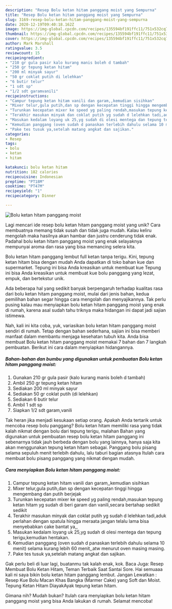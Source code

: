```yaml
---
description: "Resep Bolu ketan hitam panggang moist yang Sempurna"
title: "Resep Bolu ketan hitam panggang moist yang Sempurna"
slug: 3169-resep-bolu-ketan-hitam-panggang-moist-yang-sempurna
date: 2020-12-19T09:40:18.162Z
image: https://img-global.cpcdn.com/recipes/135594bf191ffc11/751x532cq70/bolu-ketan-hitam-panggang-moist-foto-resep-utama.jpg
thumbnail: https://img-global.cpcdn.com/recipes/135594bf191ffc11/751x532cq70/bolu-ketan-hitam-panggang-moist-foto-resep-utama.jpg
cover: https://img-global.cpcdn.com/recipes/135594bf191ffc11/751x532cq70/bolu-ketan-hitam-panggang-moist-foto-resep-utama.jpg
author: Mark Marshall
ratingvalue: 3.5
reviewcount: 15
recipeingredient:
- "210 gr gula pasir kalo kurang manis boleh d tambah"
- "250 gr tepung ketan hitam"
- "200 ml minyak sayur"
- "50 gr coklat putih di lelehkan"
- "6 butir telur"
- "1 sdt sp"
- "1/2 sdt garamvanili"
recipeinstructions:
- "Campur tepung ketan hitam vanili dan garam,,kemudian sisihkan"
- "Mixer telur,gula putih,dan sp dengan kecepatan tinggi hingga mengembang dan putih berjejak"
- "Turunkan kecepatan mixer ke speed yg paling rendah,masukan tepung ketan hitam yg sudah di beri garam dan vanili,secara bertahap sedikit sedikit"
- "Terakhir masukan minyak dan coklat putih yg sudah d lelehkan tadi,aduk perlahan dengan spatula hingga meraata jangan telalu lama bisa menyebabkan cake bantat ya,,"
- "Masukan kedalam loyang uk 25,yg sudah di olesi mentega dan tepung terigu,kemudian hentakan."
- "Kemudian panggang (oven sudah d panaskan terlebih dahulu selama 10 menit) selama kurang lebih 60 menit,,atw menurut oven masing masing."
- "Pake tes tusuk ya,setelah matang angkat dan sajikan."
categories:
- Resep
tags:
- bolu
- ketan
- hitam

katakunci: bolu ketan hitam 
nutrition: 182 calories
recipecuisine: Indonesian
preptime: "PT18M"
cooktime: "PT47M"
recipeyield: "1"
recipecategory: Dinner

---
```



![Bolu ketan hitam panggang moist](https://img-global.cpcdn.com/recipes/135594bf191ffc11/751x532cq70/bolu-ketan-hitam-panggang-moist-foto-resep-utama.jpg)

Lagi mencari ide resep bolu ketan hitam panggang moist yang unik? Cara membuatnya memang tidak susah dan tidak juga mudah. Kalau keliru mengolah maka hasilnya akan hambar dan justru cenderung tidak enak. Padahal bolu ketan hitam panggang moist yang enak selayaknya mempunyai aroma dan rasa yang bisa memancing selera kita.

Bolu ketan hitam panggang lembut full ketan tanpa terigu. Kini, tepung ketan hitam bisa dengan mudah Anda dapatkan di toko bahan kue dan supermarket. Tepung ini bisa Anda kreasikan untuk membuat kue Tepung ini bisa Anda kreasikan untuk membuat kue bolu panggang yang lezat, empuk, dan bertekstur unik.

Ada beberapa hal yang sedikit banyak berpengaruh terhadap kualitas rasa dari bolu ketan hitam panggang moist, mulai dari jenis bahan, kedua pemilihan bahan segar hingga cara mengolah dan menyajikannya. Tak perlu pusing kalau mau menyiapkan bolu ketan hitam panggang moist yang enak di rumah, karena asal sudah tahu triknya maka hidangan ini dapat jadi sajian istimewa.


Nah, kali ini kita coba, yuk, variasikan bolu ketan hitam panggang moist sendiri di rumah. Tetap dengan bahan sederhana, sajian ini bisa memberi manfaat dalam membantu menjaga kesehatan tubuh kita. Anda bisa membuat Bolu ketan hitam panggang moist memakai 7 bahan dan 7 langkah pembuatan. Berikut ini cara dalam menyiapkan hidangannya.

<!--inarticleads1-->

##### Bahan-bahan dan bumbu yang digunakan untuk pembuatan Bolu ketan hitam panggang moist:

1. Gunakan 210 gr gula pasir (kalo kurang manis boleh d tambah)
1. Ambil 250 gr tepung ketan hitam
1. Sediakan 200 ml minyak sayur
1. Sediakan 50 gr coklat putih (di lelehkan)
1. Sediakan 6 butir telur
1. Ambil 1 sdt sp
1. Siapkan 1/2 sdt garam,vanili


Tak heran jika menjadi kesukaan setiap orang. Apakah Anda tertarik untuk mencoba resep bolu panggang? Bolu ketan hitam memiliki rasa yang tidak kalah nikmat dengan bolu dari tepung terigu, malahan Bahan yang digunakan untuk pembuatan resep bolu ketan hitam panggang ini sebenarnya tidak jauh berbeda dengan bolu yang lainnya, hanya saja kita akan menggunakan tepung ketan hitam sebagai. Panggang bolu pisang selama sepuluh menit terlebih dahulu, lalu taburi bagian atasnya Itulah cara membuat bolu pisang panggang yang nikmat dengan mudah. 

<!--inarticleads2-->

##### Cara menyiapkan Bolu ketan hitam panggang moist:

1. Campur tepung ketan hitam vanili dan garam,,kemudian sisihkan
1. Mixer telur,gula putih,dan sp dengan kecepatan tinggi hingga mengembang dan putih berjejak
1. Turunkan kecepatan mixer ke speed yg paling rendah,masukan tepung ketan hitam yg sudah di beri garam dan vanili,secara bertahap sedikit sedikit
1. Terakhir masukan minyak dan coklat putih yg sudah d lelehkan tadi,aduk perlahan dengan spatula hingga meraata jangan telalu lama bisa menyebabkan cake bantat ya,,
1. Masukan kedalam loyang uk 25,yg sudah di olesi mentega dan tepung terigu,kemudian hentakan.
1. Kemudian panggang (oven sudah d panaskan terlebih dahulu selama 10 menit) selama kurang lebih 60 menit,,atw menurut oven masing masing.
1. Pake tes tusuk ya,setelah matang angkat dan sajikan.


Gak perlu beli di luar lagi, buatanmu tak kalah enak, kok. Baca Juga: Resep Membuat Bolu Ketan Hitam, Teman Terbaik Saat Santai Sore. Hai semuaaa kali ni saya bikin bolu ketan hitam panggang lembut. Jangan Lewatkan : Resep Kue Bolu Macan Khas Bangka (Marmer Cake) yang Soft dan Moist. Tepung Ketan Hitam DiayakAyak tepung ketan hitam. 

Gimana nih? Mudah bukan? Itulah cara menyiapkan bolu ketan hitam panggang moist yang bisa Anda lakukan di rumah. Selamat mencoba!
